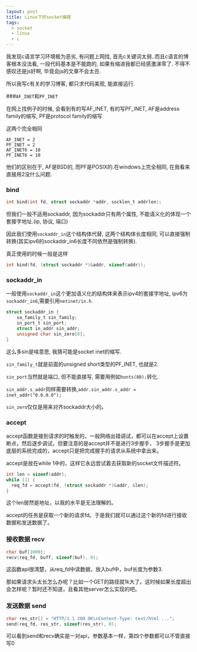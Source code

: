 ```yaml
---
layout: post
title: Linux下的socket编程
tags:
  - socket
  - linux
  - c
---
```


我发现c语言学习环境极为恶劣, 有问题上网找, 首先c关键词太弱..而且c语言的博客根本没法看, 一段代码基本是不能跑的, 如果有缩进我都已经感激涕零了. 不得不感叹还是js好啊, 毕竟会js的文章不会太丑.

所以我写c有关的学习博客, 都只求代码美观, 能直接运行.

###`AF_INET`和`PF_INET`

在网上找例子的时候, 会看到有的写AF_INET, 有的写PF_INET, AF是address family的缩写, PF是protocol family的缩写

这两个完全相同

```
AF_INET = 2
PF_INET = 2
AF_INET6 = 10
PF_INET6 = 10
```

他们的区别在于, AF是BSD的, 而PF是POSIX的.在windows上完全相同, 在我看来直接用2没什么问题.

### bind

```c
int bind(int fd, struct sockaddr *addr, socklen_t addrlen);
```

但我们一般不适用sockaddr, 因为sockaddr只有两个属性, 不能语义化的体现一个套接字地址.(ip, 协议, 端口)

因此我们使用`sockaddr_in`这个结构体代替, 这两个结构体长度相同, 可以直接强制转换(其实ipv6的sockaddr_in6长度不同依然是强制转换).

真正使用的时候一般是这样

```c
int bind(fd, (struct sockaddr *)&addr, sizeof(addr));
```

### sockaddr_in

一般使用`sockaddr_in`这个更加语义化的结构体来表示ipv4的套接字地址, ipv6为`sockaddr_in6`,需要引用`netinet/in.h`.

```c
struct sockaddr_in {
    sa_family_t sin_family;
    in_port_t sin_port;
    struct in_addr sin_addr;
    unsigned char sin_zero[8];
}
```

这么多sin是啥意思, 我猜可能是socket inet的缩写.

`sin_family_t`就是前面的unsigned short类型的PF_INET, 也就是2.

`sin_port`当然就是端口, 但不能直接写, 需要用例如`honts(80);`转化.

`sin_addr.s_addr`同样需要转换,`addr.sin_addr.s_addr = inet_addr("0.0.0.0");`

`sin_zero`仅仅是用来对齐sockaddr大小的。

### accept

accept函数是接到请求的时触发的，一般网络出错调试，都可以在accept上设置断点，然后逐步调试，但要注意的是accept并不是进行3步握手， 3步握手是更加底层的系统完成的，accept只是把完成握手的请求从系统中拿出来。

accept是放在while 1中的，这样它永远尝试着去获取新的socket文件描述符。

```c
int len = sizeof(addr);
while (1) {
  req_fd = accept(fd, (struct sockaddr *)&addr, &len);
}
```

这个len居然是地址，以我的水平是无法理解的。

accept的任务是获取一个新的请求fd。于是我们就可以通过这个新的fd进行接收数据和发送数据了。

### 接收数据 recv

```c
char buf[1000];
recv(req_fd, buff, sizeof(buf), 0);
```

这函数api很清楚，从req_fd中读数据，放入buf中，buf长度为参数3.

那如果请求头太长怎么办呢？比如一个GET的路径就1k大了。这时候如果长度超出会怎样呢？暂时还不知道，且看其他server怎么实现的吧。

### 发送数据 send

```c
char res_str[] = "HTTP/1.1 200 OK\nContent-Type: text/html ...";
send(req_fd, res_str, sizeof(res_str), 0);
```

可以看到send和recv确实是一对api，参数基本一样，第四个参数都可以不管直接写0


